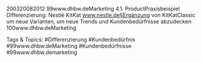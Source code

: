 200320082012
99www.dhbw.deMarketing
4.1. ProductPraxisbeispiel Differenzierung: Nestlé KitKat
www.nestle.de§Ergänzung von KitKatClassic um neue Varianten, um neue Trends und Kundenbedürfnisse abzudecken
100www.dhbw.deMarketing

   Tags & Topics:
   #Differenzierung
   #Kundenbedürfnis
   #99www.dhbw.deMarketing
   #Kundenbedürfnisse
   #99www.dhbw.demarketing